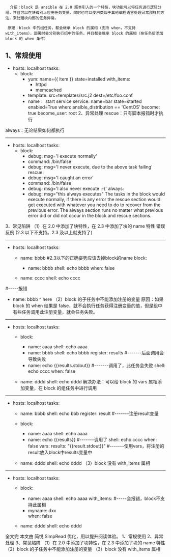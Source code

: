 

      介绍：block 是 ansible 在 2.0 版本引入的一个特性，块功能可以将任务进行逻辑分组，并且可以在块级别上应用任务变量。同时也可以使用类似于其他编程语言处理异常那样的方法，来处理块内部的任务异常。

     原理：block 中的组任务，都会继承 block 的属相（支持 when，不支持 with_items），部署时会分别执行组中的任务，并且都会继承 block 的属相（在任务后添加 block 的 when 条件）

1、常规使用
---
- hosts: localhost
  tasks:   
    - block:
        - yum: name={{ item }} state=installed
          with_items:
             - httpd
             - memcached
        - template: src=templates/src.j2 dest=/etc/foo.conf
        - name： start service
          service: name=bar state=started enabled=True
      when: ansible_distribution == 'CentOS'
      become: true
      become_user: root
2、异常处理
rescue：只有脚本报错时才执行

always：无论结果如何都执行

---
- hosts: localhost 
  tasks:
   - block:
       - debug: msg='I execute normally'
       - command: /bin/false
       - debug: msg='I never execute, due to the above task failing'
     rescue:
       - debug: msg='I caught an error'
       - command: /bin/false
       - debug: msg='I also never execute :-('
     always:
       - debug: msg="this always executes"
      The tasks in the block would execute normally, if there is any error the rescue section would get executed with whatever you need to do to recover from the previous error. The always section runs no matter what previous error did or did not occur in the block and rescue sections.

3、常见陷阱
（1）在 2.0 中添加了块特性，在 2.3 中添加了块的 name 特性
错误反例 (2.3 以下不支持。2.3 及以上就支持了)

---
- hosts: localhost
  tasks:
    - name: bbbb          #2.3以下的正确姿势应该去掉block的name
      block:  
        - name: bbbb
          shell: echo bbbb
      when: false

    - name: cccc
      shell: echo cccc

#-----报错
 - name: bbbb
      ^ here
（2）block 的子任务中不能添加注册的变量
原因：如果 block 的 when 结果是 false，就不会执行任务获得注册变量的值，但是组中有些任务调用此注册变量，就会任务失败。

---
- hosts: localhost
  tasks:
    - block:
        - name: aaaa
          shell: echo aaaa
        - name: bbbb
          shell: echo bbbb
          register: results               #-------后面调用会导致失败
        - name: echo {{results.stdout}}   #-------调用了，此任务会失败
          shell: echo cccc
      when: false

    - name: dddd
      shell: echo dddd
 解决办法：可以给 block 的 vars 属相添加变量，在 block 的组任务中进行调用

---
- hosts: localhost
  tasks:
    - name: bbbb
      shell: echo bbb
      register: result                    #-------注册result变量
    - block:
        - name: aaaa
          shell: echo aaaa
        - name: echo {{results}}          #-------调用了
          shell: echo cccc
      when: false
      vars:
        results: "{{result.stdout}}"      #-------使用vars，将注册的result放入block中results变量中

    - name: dddd
      shell: echo dddd
（3）block 没有 with_items 属相
---
- hosts: localhost
  tasks:
    - block:
        - name: aaaa
          shell: echo aaaa
      with_items:                #-----会报错，block不支持此属相
        - myname: dxx          
      when: false

    - name: dddd
      shell: echo dddd

 
全文完
本文由 简悦 SimpRead 优化，用以提升阅读体验。
1、常规使用
2、异常处理
3、常见陷阱
（1）在 2.0 中添加了块特性，在 2.3 中添加了块的 name 特性
（2）block 的子任务中不能添加注册的变量
（3）block 没有 with_items 属相